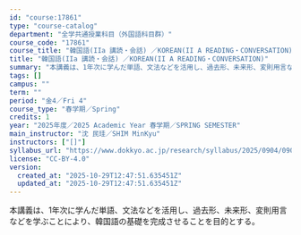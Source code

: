 ```yaml
---
id: "course:17861"
type: "course-catalog"
department: "全学共通授業科目（外国語科目群）"
course_code: "17861"
course_title: "韓国語(IIa 講読・会話) ／KOREAN(II A READING・CONVERSATION)"
title: "韓国語(IIa 講読・会話) ／KOREAN(II A READING・CONVERSATION)"
summary: "本講義は、1年次に学んだ単語、文法などを活用し、過去形、未来形、変則用言などを学ぶことにより、韓国語の基礎を完成させることを目的とする。"
tags: []
campus: ""
term: ""
period: "金4／Fri 4"
course_type: "春学期／Spring"
credits: 1
year: "2025年度／2025 Academic Year 春学期／SPRING SEMESTER"
main_instructor: "沈 民珪／SHIM MinKyu"
instructors: ["[]"]
syllabus_url: "https://www.dokkyo.ac.jp/research/syllabus/2025/0904/0904_17861_ja_JP.html"
license: "CC-BY-4.0"
version:
  created_at: "2025-10-29T12:47:51.635451Z"
  updated_at: "2025-10-29T12:47:51.635451Z"
---
```

本講義は、1年次に学んだ単語、文法などを活用し、過去形、未来形、変則用言などを学ぶことにより、韓国語の基礎を完成させることを目的とする。
